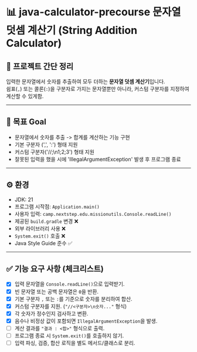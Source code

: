 # 📊 java-calculator-precourse 문자열 덧셈 계산기 (String Addition Calculator)

## 📌 프로젝트 간단 정리
입력한 문자열에서 숫자를 추출하여 모두 더하는 **문자열 덧셈 계산기**입니다.  
쉼표(`,`) 또는 콜론(`:`)을 구분자로 가지는 문자열뿐만 아니라, 커스텀 구분자를 지정하여 계산할 수 있게함.

---

## 🧭 목표 Goal
- 문자열에서 숫자를 추출 -> 합계를 계산하는 기능 구현
- 기본 구분자 (',', ':') 형태 지원
- 커스텀 구분자('//;\n1;2;3') 형태 지원
- 잘못된 입력을 했을 시에 'IllegalArgumentException' 발생 후 프로그램 종료

---

## ⚙️ 환경
- JDK: 21
- 프로그램 시작점: `Application.main()`
- 사용자 입력: `camp.nextstep.edu.missionutils.Console.readLine()`
- 제공된 `build.gradle` 변경 ❌
- 외부 라이브러리 사용 ❌
- `System.exit()` 호출 ❌
- Java Style Guide 준수 ✅

---

## ✅ 기능 요구 사항 (체크리스트)

- [x] 입력 문자열을 `Console.readLine()`으로 입력받기.
- [x] 빈 문자열 또는 공백 문자열은 `0`을 반환.
- [x] 기본 구분자 `,` 또는 `:`를 기준으로 숫자를 분리하여 합산.
- [x] 커스텀 구분자를 지원. (`"//<구분자>\n숫자..."` 형식)
- [x] 각 숫자가 정수인지 검사하고 변환.
- [x] 음수나 비정상 값이 포함되면 `IllegalArgumentException`을 발생.
- [ ] 계산 결과를 `"결과 : <합>"` 형식으로 출력.
- [ ] 프로그램 종료 시 `System.exit()`를 호출하지 않기.
- [ ] 입력 파싱, 검증, 합산 로직을 별도 메서드/클래스로 분리.